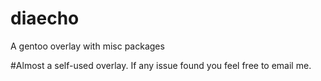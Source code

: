 # diaecho
A gentoo overlay with misc packages

#Almost a self-used overlay. If any issue found you feel free to email me.
